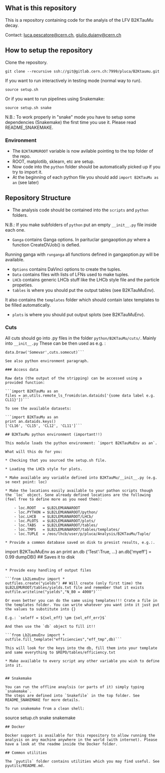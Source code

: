 ## What is this repository

This is a repository containing code for the analyis of the LFV B2KTauMu decay.

Contact: luca.pescatore@cern.ch, giulio.dujany@cern.ch

## How to setup the repository

Clone the repository.

```git clone --recursive ssh://git@gitlab.cern.ch:7999/pluca/B2Ktaumu.git```

If you want to run interactively in testing mode (normal way to run).

```source setup.sh```

Or if you want to run pipelines using Snakemake:

```source setup.sh snake ```

N.B.: To work properly in "snake" mode you have to setup some dependencies (Snakemake) the first time you use it.
Please read README_SNAKEMAKE.

### Environment

* The `B2KTAUMUROOT` variable is now avilable pointing to the top folder of the repo.
* ROOT, matplotlib, sklearn, etc are setup.
* Now code into the `python` folder should be automatically picked up if you try to import it.
* At the beginning of each python file you should add `import B2KTauMu as an` (see later)


## Repository Structure

* The analysis code should be contained into the `scripts` and `python` folders.

N.B.: If you make subfolders of `python` put an empty `__init__.py` file inside each one.
* `Ganga` contains Ganga options. In parituclar gangaoption.py where a function CreateDVJob()
is defied. 

Running ganga with `runganga` all functions defined in gangaoption.py will be available.
* `Options` contains DaVinci options to create the tuples.
* `Data` contains files with lists of LFNs used to make tuples.
* `LHCb` contains generic LHCb stuff like the LHCb style file and the particle propeties.
* `tables` is where you should put the output tables (see B2KTauMuEnv).

It also contains the `templates` folder which should contain latex templates to be filled automatically.
* `plots` is where you should put output splots (see B2KTauMuEnv).

### Cuts

All cuts should go into .py files in the folder `python/B2KTauMu/cuts/`. Mainly into `__init__.py`
These can be then used as e.g. :

```import B2KTauMu.cuts as cuts
data.Draw('Somevar',cuts.somecut)```

See also python environment paragraph.

### Access data

Raw data (the output of the stripping) can be accessed using a provided function:

```import B2KTauMu as an
files = an.utils.remote_ls_fromids(an.dataids['{some data label e.g. CL11}'])```

To see the available datasets: 

```import B2KTauMu as an
print an.dataids.keys()
['CL16', 'CL15', 'CL12', 'CL11']```

## B2KTauMu python environment (important!!)

This module loads the python environment: `import B2KTauMuEnv as an`.

What will this do for you:

* Checking that you sourced the setup.sh file.

* Loading the LHCb style for plots.

* Make available any variable defined into B2KTauMu/__init__.py (e.g. se next point: loc)

* Make the locations easily available to your pathon scripts though the `loc` object. Sone already defined locations are the following (feel free to define more as you need them):

    - loc.ROOT   = $LB2LEMUANAROOT
    - loc.PYTHON = $LB2LEMUANAROOT/python/
    - loc.LHCB   = $LB2LEMUANAROOT/LHCb/
    - loc.PLOTS  = $LB2LEMUANAROOT/plots/
    - loc.TABS   = $LB2LEMUANAROOT/tables/
    - loc.TMPS   = $LB2LEMUANAROOT/tables/templates/
    - loc.TUPLE  = /eos/lhcb/user/p/pluca/Analysis/B2KTauMu/Tuple/

* Provide a common database saved on disk to presist results, e.g.:.

```
import B2KTauMuEnv as an
print an.db
{'Test':True, ...}
an.db['myeff'] = 0.99
dumpDB() ## Saves it to disk
```

* Provide easy handling of output files

```from Lb2LemuEnv import *
outfiles.create("yields") ## Will create (only first time) the $LB2LEMUROOT/tables/yields.txt file and remember that it exists 
outfile.writeline("yields","N_B0 = 4000")```

Or even better you can do the same using templates!!! Crate a file in the templates folder. You can write whatever you want into it just put the values to substitute into {}
   
E.g.: `seleff = ${sel_eff} \pm {sel_eff_err}$`
   
And then use the `db` object to fill it!!

```from Lb2LemuEnv import *
outfile.fill_template("efficiencies","eff_tmp",db)```
 
This will look for the keys into the db, fill them into your template and same everything to $REPO/tables/efficiency.txt

* Make available to every script any other variable you wish to define into it. 


## Snakemake

You can run the offline anaylsis (or parts of it) simply typing `snakemake`.
The steps are defined into `Snakefile` in the top folder. See README_SNAKEMAKE for more details.

To run snakemake from a clean shell:

```
source setup.ch snake
snakemake
```
## Docker

Docker support is available for this repository to allow running the analysis on any machine anywhere in the world (with internet). Please have a look at the readme inside the Docker folder.

## Common utilities

The `pyutils` folder contains utilities which you may find useful. See pyutils/README.md.


